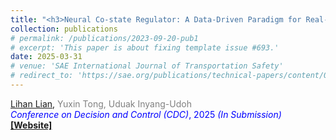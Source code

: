 ```yaml
---
title: "<h3>Neural Co-state Regulator: A Data-Driven Paradigm for Real-time Optimal Control with Input Constraints</h3>"
collection: publications
# permalink: /publications/2023-09-20-pub1
# excerpt: 'This paper is about fixing template issue #693.'
date: 2025-03-31
# venue: 'SAE International Journal of Transportation Safety'
# redirect_to: 'https://sae.org/publications/technical-papers/content/09-11-02-0012/'
---
```


<u>Lihan Lian</u>, <span style="color: gray;">Yuxin Tong, Uduak Inyang-Udoh</span><br>
<span style="color: blue;">*Conference on Decision and Control (CDC)*, 2025 *(In Submission)* </span><br>
<i class="fab fa-chrome"></i> [**[Website]**](https://lihanlian.github.io/neural_co-state_regulator/) &nbsp;&nbsp;&nbsp;&nbsp;